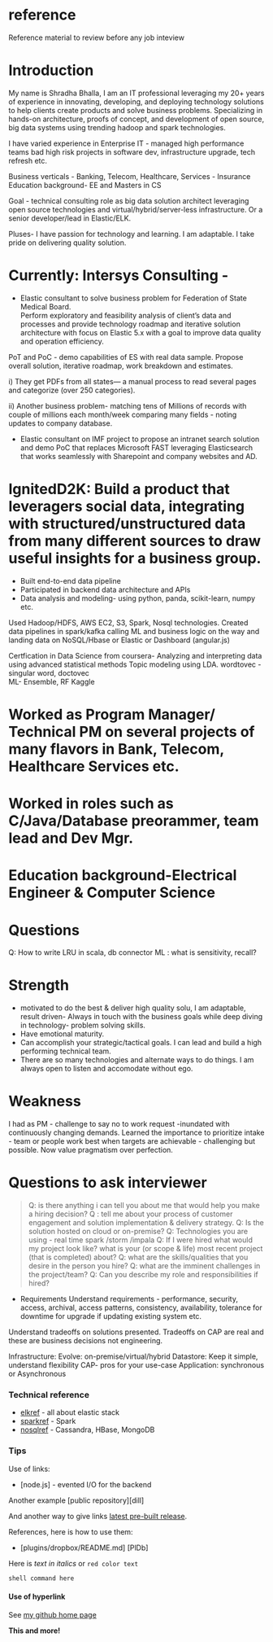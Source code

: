# reference
Reference material to review before any job inteview

# Introduction
My name is Shradha Bhalla, I am an IT professional leveraging  my 20+ years of experience in innovating, developing, and deploying technology solutions to help clients create products and solve business problems. Specializing in hands-on architecture, proofs of concept, and development of open source, big data systems using trending hadoop and spark technologies. 

I have varied experience in Enterprise IT - managed high performance teams bad high risk projects in software dev, infrastructure upgrade, tech refresh etc.

Business verticals - Banking, Telecom, Healthcare, Services - Insurance
Education background- EE and Masters in CS

Goal - technical consulting role as big data solution architect leveraging open source technologies and virtual/hybrid/server-less infrastructure.    Or a senior developer/lead in Elastic/ELK.

Pluses- I have passion for technology and learning.  I am adaptable. I take pride on delivering quality solution. 

# Currently: Intersys Consulting - 
* Elastic consultant to solve business problem for Federation of State Medical Board.  
Perform exploratory and feasibility analysis of client’s data and processes and provide technology roadmap and iterative solution architecture with focus on Elastic 5.x with a goal to improve data quality and operation efficiency.

PoT and PoC - demo capabilities of ES with real data sample.  Propose overall solution, iterative roadmap, work breakdown and estimates.

i) They get PDFs from all states— a manual process to read several pages and categorize (over 250 categories).

ii) Another business problem- matching tens of Millions of records with couple of millions each month/week comparing many fields - noting updates to company database.

* Elastic consultant on IMF project to propose an intranet search solution and demo PoC that replaces Microsoft FAST leveraging Elasticsearch that works seamlessly with Sharepoint and company websites and AD. 

# IgnitedD2K:  Build a product that leveragers social data, integrating with structured/unstructured data from many different sources to draw useful insights for a business group.
* Built end-to-end data pipeline 
* Participated in backend data architecture and APIs
* Data analysis and modeling- using python, panda, scikit-learn, numpy etc.  

Used Hadoop/HDFS, AWS EC2, S3, Spark, Nosql technologies. 
Created data pipelines in spark/kafka calling ML and business logic on the way and landing data on NoSQL/Hbase or Elastic or Dashboard (angular.js)

Certfication in Data Science from coursera-
Analyzing and interpreting data using advanced statistical methods
Topic modeling using LDA. wordtovec - singular word, doctovec  
ML- Ensemble, RF
Kaggle

# Worked as Program Manager/ Technical PM on several projects of many flavors in Bank, Telecom, Healthcare Services etc.

# Worked in roles such as C/Java/Database preorammer, team lead and Dev Mgr.

# Education background-Electrical Engineer & Computer Science 


# Questions
Q: How to write LRU in scala, db connector
ML : what is sensitivity, recall?


# Strength
- motivated to do the best & deliver high quality solu, I am adaptable, result driven- Always in
touch with the business goals while deep diving in technology- problem solving skills.
- Have emotional maturity.
- Can accomplish your strategic/tactical goals. I can lead and build a high performing technical
team.
- There are so many technologies and alternate ways to do things. I am always open to listen and accomodate without ego. 

# Weakness
I had as PM - challenge to say no to work request -inundated with continuously changing demands. Learned the importance to prioritize intake - team or people work best when targets are achievable - challenging but possible.
Now value pragmatism over perfection.

# Questions to ask interviewer

> Q: is there anything i can tell you about me that would help you make a hiring decision?
> Q : tell me about your process of customer engagement and solution implementation & delivery strategy.
> Q: Is the solution hosted on cloud or on-premise?
> Q: Technologies you are using - real time spark /storm /impala
> Q: If I were hired what would my project look like? what is your (or scope & life) most recent project (that is completed) about?
> Q: what are the skills/qualities that you desire in the person you hire?
> Q: what are the imminent challenges in the project/team?
> Q: Can you describe my role and responsibilities if hired?

* Requirements
Understand requirements - performance, security, access, archival, access patterns, consistency, availability, tolerance for downtime for upgrade if updating existing system etc.

Understand tradeoffs on solutions presented. Tradeoffs on CAP are real and these are business decisions not engineering.


Infrastructure: Evolve: on-premise/virtual/hybrid
Datastore: Keep it simple, understand flexibility CAP- pros for your use-case
Application: synchronous or Asynchronous



### Technical reference
* [elkref] - all about elastic stack
* [sparkref] - Spark
* [nosqlref] - Cassandra, HBase, MongoDB


### Tips

Use of links:

* [node.js] - evented I/O for the backend

Another example [public repository][dill]

And another way to give links [latest pre-built release](https://github.com/joemccann/dillinger/releases).

References, here is how to use them:

* [plugins/dropbox/README.md] [PlDb]

Here is  _text in italics_ or  `red color text`

```sh
shell command here
```

#### Use of hyperlink

See [my github home page](https://github.com/shradhatx/reference/blob/master/README.md)

**This and more!**

[//]: # (These are reference links used in the body of this note and get stripped out when the markdown processor does its job. There is no need to format nicely because it shouldn't be seen. Thanks SO - http://stackoverflow.com/questions/4823468/store-comments-in-markdown-syntax)

   [elkref]: <https://github.com/shradhatx/reference/elkdoc>
   [sparkref]: <https://github.com/shradhatx/reference/elkdoc>
   [nosqlref]: <https://github.com/shradhatx/reference/nosqldoc>















